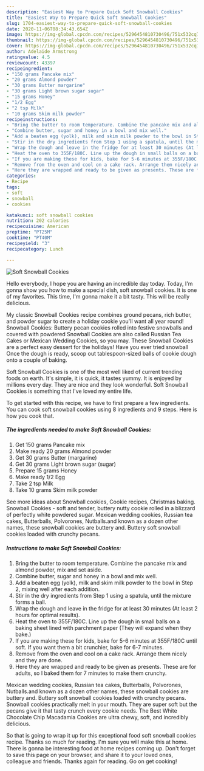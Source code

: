 ```yaml
---
description: "Easiest Way to Prepare Quick Soft Snowball Cookies"
title: "Easiest Way to Prepare Quick Soft Snowball Cookies"
slug: 1704-easiest-way-to-prepare-quick-soft-snowball-cookies
date: 2020-11-06T08:34:43.654Z
image: https://img-global.cpcdn.com/recipes/5296454810730496/751x532cq70/soft-snowball-cookies-recipe-main-photo.jpg
thumbnail: https://img-global.cpcdn.com/recipes/5296454810730496/751x532cq70/soft-snowball-cookies-recipe-main-photo.jpg
cover: https://img-global.cpcdn.com/recipes/5296454810730496/751x532cq70/soft-snowball-cookies-recipe-main-photo.jpg
author: Adelaide Armstrong
ratingvalue: 4.5
reviewcount: 43397
recipeingredient:
- "150 grams Pancake mix"
- "20 grams Almond powder"
- "30 grams Butter margarine"
- "30 grams Light brown sugar sugar"
- "15 grams Honey"
- "1/2 Egg"
- "2 tsp Milk"
- "10 grams Skim milk powder"
recipeinstructions:
- "Bring the butter to room temperature. Combine the pancake mix and almond powder, mix and set aside."
- "Combine butter, sugar and honey in a bowl and mix well."
- "Add a beaten egg (yolk), milk and skim milk powder to the bowl in Step 2, mixing well after each addition."
- "Stir in the dry ingredients from Step 1 using a spatula, until the mixture forms a ball."
- "Wrap the dough and leave in the fridge for at least 30 minutes (At least 2 hours for optimal results)."
- "Heat the oven to 355F/180C. Line up the dough in small balls on a baking sheet lined with parchment paper (They will expand when they bake.)"
- "If you are making these for kids, bake for 5-6 minutes at 355F/180C until soft. If you want them a bit crunchier, bake for 6-7 minutes."
- "Remove from the oven and cool on a cake rack. Arrange them nicely and they are done."
- "Here they are wrapped and ready to be given as presents. These are for adults, so I baked them for 7 minutes to make them crunchy."
categories:
- Recipe
tags:
- soft
- snowball
- cookies

katakunci: soft snowball cookies 
nutrition: 202 calories
recipecuisine: American
preptime: "PT25M"
cooktime: "PT40M"
recipeyield: "3"
recipecategory: Lunch

---
```



![Soft Snowball Cookies](https://img-global.cpcdn.com/recipes/5296454810730496/751x532cq70/soft-snowball-cookies-recipe-main-photo.jpg)

Hello everybody, I hope you are having an incredible day today. Today, I'm gonna show you how to make a special dish, soft snowball cookies. It is one of my favorites. This time, I'm gonna make it a bit tasty. This will be really delicious.

My classic Snowball Cookies recipe combines ground pecans, rich butter, and powder sugar to create a holiday cookie you&#39;ll want all year round! Snowball Cookies: Buttery pecan cookies rolled into festive snowballs and covered with powdered Snowball Cookies are also called Russian Tea Cakes or Mexican Wedding Cookies, so you may. These Snowball Cookies are a perfect easy dessert for the holidays! Have you ever tried snowball Once the dough is ready, scoop out tablespoon-sized balls of cookie dough onto a couple of baking.

Soft Snowball Cookies is one of the most well liked of current trending foods on earth. It's simple, it is quick, it tastes yummy. It is enjoyed by millions every day. They are nice and they look wonderful. Soft Snowball Cookies is something that I've loved my entire life.


To get started with this recipe, we have to first prepare a few ingredients. You can cook soft snowball cookies using 8 ingredients and 9 steps. Here is how you cook that.

<!--inarticleads1-->

##### The ingredients needed to make Soft Snowball Cookies:

1. Get 150 grams Pancake mix
1. Make ready 20 grams Almond powder
1. Get 30 grams Butter (margarine)
1. Get 30 grams Light brown sugar (sugar)
1. Prepare 15 grams Honey
1. Make ready 1/2 Egg
1. Take 2 tsp Milk
1. Take 10 grams Skim milk powder


See more ideas about Snowball cookies, Cookie recipes, Christmas baking. Snowball Cookies - soft and tender, buttery nutty cookie rolled in a blizzard of perfectly white powdered sugar. Mexican wedding cookies, Russian tea cakes, Butterballs, Polvorones, Nutballs.and known as a dozen other names, these snowball cookies are buttery and. Buttery soft snowball cookies loaded with crunchy pecans. 

<!--inarticleads2-->

##### Instructions to make Soft Snowball Cookies:

1. Bring the butter to room temperature. Combine the pancake mix and almond powder, mix and set aside.
1. Combine butter, sugar and honey in a bowl and mix well.
1. Add a beaten egg (yolk), milk and skim milk powder to the bowl in Step 2, mixing well after each addition.
1. Stir in the dry ingredients from Step 1 using a spatula, until the mixture forms a ball.
1. Wrap the dough and leave in the fridge for at least 30 minutes (At least 2 hours for optimal results).
1. Heat the oven to 355F/180C. Line up the dough in small balls on a baking sheet lined with parchment paper (They will expand when they bake.)
1. If you are making these for kids, bake for 5-6 minutes at 355F/180C until soft. If you want them a bit crunchier, bake for 6-7 minutes.
1. Remove from the oven and cool on a cake rack. Arrange them nicely and they are done.
1. Here they are wrapped and ready to be given as presents. These are for adults, so I baked them for 7 minutes to make them crunchy.


Mexican wedding cookies, Russian tea cakes, Butterballs, Polvorones, Nutballs.and known as a dozen other names, these snowball cookies are buttery and. Buttery soft snowball cookies loaded with crunchy pecans. Snowball cookies practically melt in your mouth. They are super soft but the pecans give it that tasty crunch every cookie needs. The Best White Chocolate Chip Macadamia Cookies are ultra chewy, soft, and incredibly delicious. 

So that is going to wrap it up for this exceptional food soft snowball cookies recipe. Thanks so much for reading. I'm sure you will make this at home. There is gonna be interesting food at home recipes coming up. Don't forget to save this page on your browser, and share it to your loved ones, colleague and friends. Thanks again for reading. Go on get cooking!
